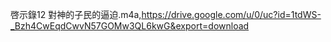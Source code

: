 啓示錄12 對神的子民的逼迫.m4a,https://drive.google.com/u/0/uc?id=1tdWS-_Bzh4CwEqdCwvN57GOMw3QL6kwG&export=download